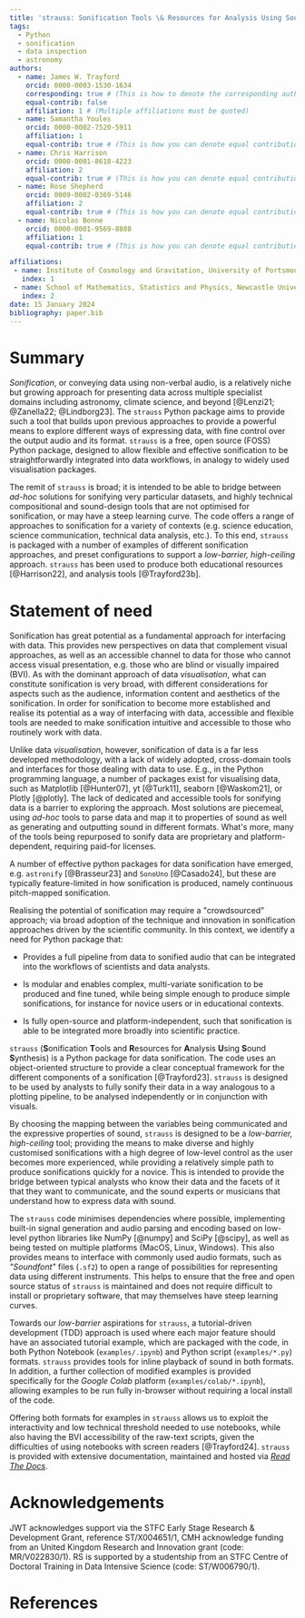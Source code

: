 ```yaml
---
title: 'strauss: Sonification Tools \& Resources for Analysis Using Sound Synthesis'
tags:
  - Python
  - sonification
  - data inspection
  - astronomy
authors:
  - name: James W. Trayford
    orcid: 0000-0003-1530-1634
    corresponding: true # (This is how to denote the corresponding author)
    equal-contrib: false
    affiliation: 1 # (Multiple affiliations must be quoted)
  - name: Samantha Youles
    orcid: 0000-0002-7520-5911
    affiliation: 1
    equal-contrib: true # (This is how you can denote equal contributions between multiple authors)
  - name: Chris Harrison
    orcid: 0000-0001-8618-4223
    affiliation: 2
    equal-contrib: true # (This is how you can denote equal contributions between multiple authors)
  - name: Rose Shepherd
    orcid: 0009-0002-0369-5146
    affiliation: 2
    equal-contrib: true # (This is how you can denote equal contributions between multiple authors)
  - name: Nicolas Bonne
    orcid: 0000-0001-9569-8808
    affiliation: 1
    equal-contrib: true # (This is how you can denote equal contributions between multiple authors)

affiliations:
 - name: Institute of Cosmology and Gravitation, University of Portsmouth, Dennis Sciama Building, Burnaby Road, Portsmouth PO1 3FX, UK
   index: 1
 - name: School of Mathematics, Statistics and Physics, Newcastle University, NE1 7RU, UK
   index: 2
date: 15 January 2024
bibliography: paper.bib
---
```


# Summary

_Sonification_, or conveying data using non-verbal audio, is a relatively niche
but growing approach for presenting data across multiple specialist
domains including  astronomy, climate science, and beyond [@Lenzi21;
@Zanella22; @Lindborg23]. The
`strauss` Python package aims to provide such a tool that builds upon previous
approaches to provide a powerful means to explore different ways of expressing
data, with fine control over the output audio and its format.
`strauss` is a free, open source (FOSS) Python package, designed to allow flexible and
effective sonification to be straightforwardly integrated into data workflows,
in analogy to widely used visualisation packages.

The remit of `strauss` is broad; it is intended to be able to bridge between
_ad-hoc_ solutions for sonifying very particular datasets, and highly technical compositional
and sound-design tools that are not optimised for sonification, or may have a steep
learning curve. The code offers a range of approaches to sonification for a variety of
contexts (e.g. science education, science communication, technical data analysis, etc.).
To this end, `strauss` is packaged with a number of examples of different sonification
approaches, and preset configurations to support a _low-barrier, high-ceiling_ approach.
`strauss` has been used to produce both educational resources [@Harrison22], and
analysis tools [@Trayford23b].

# Statement of need

Sonification has great potential as a fundamental approach for interfacing with data.
This provides new perspectives on data that complement visual approaches, as
well as an accessible channel to data for those who cannot access visual
presentation, e.g. those who are blind or visually impaired
(BVI). As with the dominant approach of data
_visualisation_, what can constitute sonification is very broad, with different considerations for aspects
such as the audience, information content and aesthetics of the sonification. In
order for sonification to become more established and realise its potential as
a way of interfacing with data, accessible and flexible tools are needed to make
sonification intuitive and accessible to those who routinely work with data.

Unlike data _visualisation_, however, sonification of data is a far less developed
methodology, with a lack of widely adopted, cross-domain tools and interfaces for those dealing with data
to use. E.g., in the Python programming language, a number of packages
exist for visualising data, such as Matplotlib [@Hunter07], yt [@Turk11],
seaborn [@Waskom21], or Plotly [@plotly]. The lack of dedicated and accessible
tools for sonifying data is a barrier to exploring the approach. Most solutions
are piecemeal, using _ad-hoc_ tools to parse data and map it to properties of sound as
well as generating and outputting sound in different formats. What's more, many
of the tools being repurposed to sonify data are proprietary and platform-dependent, requiring
paid-for licenses.

A number of effective python packages for data sonification have emerged, e.g. `astronify`
[@Brasseur23] and `SonoUno` [@Casado24], but these are typically feature-limited
in how sonification is produced, namely continuous pitch-mapped sonification.

Realising the potential of sonification may require a "crowdsourced" approach; via
broad adoption of the technique and innovation in sonification approaches driven by
the scientific community. In this context, we identify a need for Python package that:

- Provides a full pipeline from data to sonified audio that can be integrated into the
workflows of scientists and data analysts.

- Is modular and enables complex, multi-variate sonification to be produced and fine tuned,
while being simple enough to produce simple sonifications, for instance for novice users or
in educational contexts.

- Is fully open-source and platform-independent, such that sonification is able to be
integrated more broadly into scientific practice.

`strauss` (**S**onification **T**ools and **R**esources for **A**nalysis **U**sing
**S**ound **S**ynthesis) is a Python package for data sonification. The code uses an
object-oriented structure to provide a clear conceptual framework for the different
components of a sonification [@Trayford23]. `strauss` is designed to be used by
analysts to fully sonify their data in a way analogous to a plotting pipeline, to be
analysed independently or in conjunction with visuals.

By choosing the mapping between the variables being communicated and the expressive properties
of sound, `strauss` is designed to be a _low-barrier, high-ceiling_ tool; providing
the means to make diverse and highly customised sonifications with a high degree of
low-level control as the user becomes more experienced, while providing a relatively
simple path to produce sonifications quickly for a novice. This is intended to
provide the bridge between typical analysts who know their data and the facets of
it that they want to communicate, and the sound experts or musicians that understand
how to express data with sound.

The `strauss` code minimises dependencies where possible, implementing built-in signal
generation and audio parsing and encoding based on low-level python libraries like
NumPy [@numpy] and SciPy [@scipy], as well as being tested on multiple platforms (MacOS, Linux,
Windows). This also provides means to interface with commonly used audio formats,
such as _"Soundfont"_ files (`.sf2`) to open a range of possibilities for representing
data using different instruments. This helps to ensure that the free and open source
status of `strauss` is maintained and does not require difficult to install or
proprietary software, that may themselves have steep learning curves.

Towards our _low-barrier_ aspirations for `strauss`, a tutorial-driven development (TDD)
approach is used where each major feature should have an associated tutorial example,
which are packaged with the code, in both Python Notebook (`examples/.ipynb`) and Python script
(`examples/*.py`) formats. `strauss` provides tools for inline playback of sound in both formats.
In addition, a further collection of modified examples is provided specifically for the
_Google Colab_ platform (`examples/colab/*.ipynb`), allowing examples to be run fully
in-browser without requiring a local install of the code.

Offering both formats for examples in `strauss` allows us to exploit the interactivity
and low technical threshold needed to use notebooks, while also having the BVI accessibility
of the raw-text scripts, given the difficulties of using notebooks with screen readers
[@Trayford24]. `strauss` is provided with extensive documentation, maintained and hosted via
[_Read The Docs_](https://strauss.readthedocs.io/en/latest/).

# Acknowledgements

JWT acknowledges support via the STFC Early Stage Research
& Development Grant, reference ST/X004651/1, CMH acknowledge funding from an United Kingdom
Research and Innovation grant (code: MR/V022830/1). RS is supported by a studentship from an
STFC Centre of Doctoral Training in Data Intensive Science (code: ST/W006790/1).

# References
